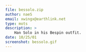 ```yaml
---
file: bessolo.zip
author: naeS
email: xwingx@earthlink.net
type: mots
description: >
    Han Solo in his Bespin outfit.
date: 10/25/01
screenshot: bessolo.gif
---
```

